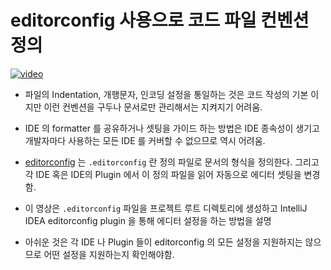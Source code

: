 [videoUrl]: https://show-me-the-video-example.herokuapp.com/example-video-04.mp4
[thumbnailUrl]: https://show-me-the-video-example.herokuapp.com/example-image-04.webp
[tags]: idea,editconfig
[author]: me@aluc.io
[duration]: 00:58
[prev]: ./03-intellij-springboot-start.md
[next]: ./05-intellij-lombok.md
[createTime]: Jul-12-2016-18:23:00-GMT+0900

# editorconfig 사용으로 코드 파일 컨벤션 정의

[![video][thumbnailUrl]][videoUrl]

- 파일의 Indentation, 개행문자, 인코딩 설정을 통일하는 것은 코드 작성의 기본
  이지만 이런 컨벤션을 구두나 문서로만 관리해서는 지켜지기 어려움.

- IDE 의 formatter 를 공유하거나 셋팅을 가이드 하는 방법은 IDE 종속성이 생기고
  개발자마다 사용하는 모든 IDE 를 커버할 수 없으므로 역시 어려움.

- [editorconfig][editorconfig] 는 `.editorconfig` 란 정의 파일로 문서의 형식을
  정의한다. 그리고 각 IDE 혹은 IDE의 Plugin 에서 이 정의 파일을 읽어 자동으로
  에디터 셋팅을 변경함.

- 이 영상은 `.editorconfig` 파일을 프로젝트 루트 디렉토리에 생성하고
  IntelliJ IDEA editorconfig plugin 을 통해 에디터 설정을 하는 방법을 설명

- 아쉬운 것은 각 IDE 나 Plugin 들이 editorconfig 의 모든 설정을 지원하지는 않으므로
  어떤 설정을 지원하는지 확인해야함.

[editorconfig]: https://editorconfig.org/
